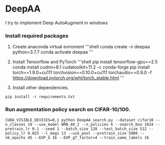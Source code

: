 # DeepAA

I try to implement Deep AutoAugment in windows

### Install required packages

1. Create anaconda virtual eviroment
'''shell
conda create -n deepaa python=3.7.7
conda activate deepaa
'''

2. Install Tensorflow and PyTorch
'''shell
pip install tensorflow-gpu==2.5
conda install cudnn=8.1 cudatoolkit=11.2 -c conda-forge
pip install torch==1.9.0+cu111 torchvision==0.10.0+cu111 torchaudio==0.9.0 -f https://download.pytorch.org/whl/torch_stable.html
'''

3. Install other dependencies.
```shell
pip install -r requirements.txt
```

### Run augmentation policy search on CIFAR-10/100. 

```shell
CUDA_VISIBLE_DEVICES=0,1 python DeepAA_search.py --dataset cifar10 --n_classes 10 --use_model WRN_40_2 --n_policies 6 --search_bno 1024 --pretrain_lr 0.1 --seed 1 --batch_size 128 --test_batch_size 512 --policy_lr 0.025 --l_mags 13 --use_pool --pretrain_size 5000 --nb_epochs 45 --EXP_G 16 --EXP_gT_factor=4 --train_same_labels 16
```

